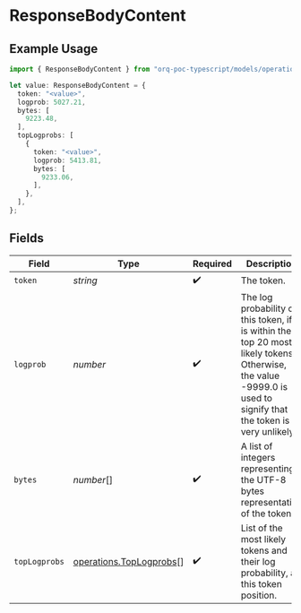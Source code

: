 # ResponseBodyContent

## Example Usage

```typescript
import { ResponseBodyContent } from "orq-poc-typescript/models/operations";

let value: ResponseBodyContent = {
  token: "<value>",
  logprob: 5027.21,
  bytes: [
    9223.48,
  ],
  topLogprobs: [
    {
      token: "<value>",
      logprob: 5413.81,
      bytes: [
        9233.06,
      ],
    },
  ],
};
```

## Fields

| Field                                                                                                                                                              | Type                                                                                                                                                               | Required                                                                                                                                                           | Description                                                                                                                                                        |
| ------------------------------------------------------------------------------------------------------------------------------------------------------------------ | ------------------------------------------------------------------------------------------------------------------------------------------------------------------ | ------------------------------------------------------------------------------------------------------------------------------------------------------------------ | ------------------------------------------------------------------------------------------------------------------------------------------------------------------ |
| `token`                                                                                                                                                            | *string*                                                                                                                                                           | :heavy_check_mark:                                                                                                                                                 | The token.                                                                                                                                                         |
| `logprob`                                                                                                                                                          | *number*                                                                                                                                                           | :heavy_check_mark:                                                                                                                                                 | The log probability of this token, if it is within the top 20 most likely tokens. Otherwise, the value -9999.0 is used to signify that the token is very unlikely. |
| `bytes`                                                                                                                                                            | *number*[]                                                                                                                                                         | :heavy_check_mark:                                                                                                                                                 | A list of integers representing the UTF-8 bytes representation of the token.                                                                                       |
| `topLogprobs`                                                                                                                                                      | [operations.TopLogprobs](../../models/operations/toplogprobs.md)[]                                                                                                 | :heavy_check_mark:                                                                                                                                                 | List of the most likely tokens and their log probability, at this token position.                                                                                  |